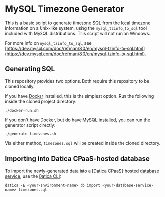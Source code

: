 # MySQL Timezone Generator

This is a basic script to generate timezone SQL from the local timezone information on a Unix-like system, using the `mysql_tzinfo_to_sql` tool included with MySQL distributions. This script will not run on Windows.

For more info on `mysql_tzinfo_to_sql`, see [https://dev.mysql.com/doc/refman/8.0/en/mysql-tzinfo-to-sql.html](https://dev.mysql.com/doc/refman/8.0/en/mysql-tzinfo-to-sql.html).

## Generating SQL

This repository provides two options. Both require this repository to be cloned locally.

If you have [Docker](https://docs.docker.com/install/) installed, this is the simplest option. Run the following inside the cloned project directory:

```
./docker-run.sh
```

If you don't have Docker, but do have [MySQL installed](https://dev.mysql.com/doc/refman/8.0/en/installing.html), you can run the generator script directly:

```
./generate-timezones.sh
```

Via either method, `timezones.sql` will be created inside the cloned directory.

## Importing into Datica CPaaS-hosted database

To import the newly-generated data into a [Datica CPaaS]-hosted [database service](https://help.datica.com/hc/en-us/articles/115004668503-Services), use the [Datica CLI](https://github.com/daticahealth/cli):

```
datica -E <your-environment-name> db import <your-database-service-name> timezones.sql
```
